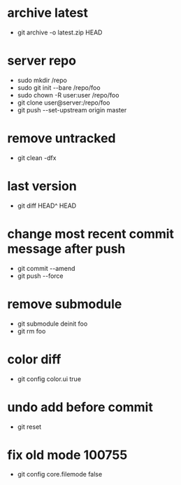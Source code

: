 # archive latest
* git archive -o latest.zip HEAD

# server repo
* sudo mkdir /repo
* sudo git init --bare /repo/foo
* sudo chown -R user:user /repo/foo
* git clone user@server:/repo/foo
* git push --set-upstream origin master

# remove untracked
* git clean -dfx

# last version
* git diff HEAD^ HEAD

# change most recent commit message after push
* git commit --amend
* git push --force

# remove submodule
* git submodule deinit foo
* git rm foo

# color diff
* git config color.ui true

# undo add before commit
* git reset

# fix old mode 100755
* git config core.filemode false
